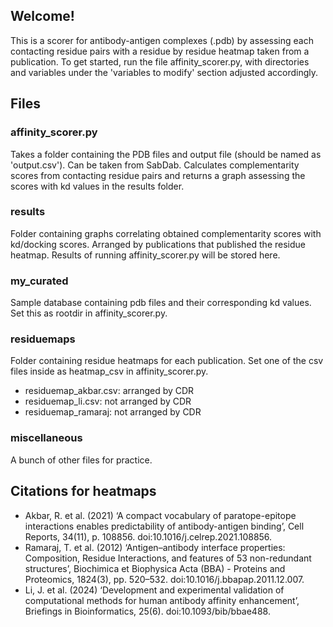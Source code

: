 ## Welcome! 
This is a scorer for antibody-antigen complexes (.pdb) by assessing each contacting residue pairs with a residue by residue heatmap taken from a publication. To get started, run the file affinity_scorer.py, with directories and variables under the 'variables to modify' section adjusted accordingly. 

## Files  

### affinity_scorer.py 
Takes a folder containing the PDB files and output file (should be named as 'output.csv'). Can be taken from SabDab. Calculates complementarity scores from contacting residue pairs and returns a graph assessing the scores with kd values in the results folder. 

### results 
Folder containing graphs correlating obtained complementarity scores with kd/docking scores. Arranged by publications that published the residue heatmap. Results of running affinity_scorer.py will be stored here. 

### my_curated 
Sample database containing pdb files and their corresponding kd values. Set this as rootdir in affinity_scorer.py. 

### residuemaps 
Folder containing residue heatmaps for each publication. Set one of the csv files inside as heatmap_csv in affinity_scorer.py. 
* residuemap_akbar.csv: arranged by CDR 
* residuemap_li.csv: not arranged by CDR 
* residuemap_ramaraj: not arranged by CDR 

### miscellaneous 
A bunch of other files for practice. 

## Citations for heatmaps 
* Akbar, R. et al. (2021) ‘A compact vocabulary of paratope-epitope interactions enables predictability of antibody-antigen binding’, Cell Reports, 34(11), p. 108856. doi:10.1016/j.celrep.2021.108856. 
* Ramaraj, T. et al. (2012) ‘Antigen–antibody interface properties: Composition, Residue Interactions, and features of 53 non-redundant structures’, Biochimica et Biophysica Acta (BBA) - Proteins and Proteomics, 1824(3), pp. 520–532. doi:10.1016/j.bbapap.2011.12.007. 
* Li, J. et al. (2024) ‘Development and experimental validation of computational methods for human antibody affinity enhancement’, Briefings in Bioinformatics, 25(6). doi:10.1093/bib/bbae488. 





